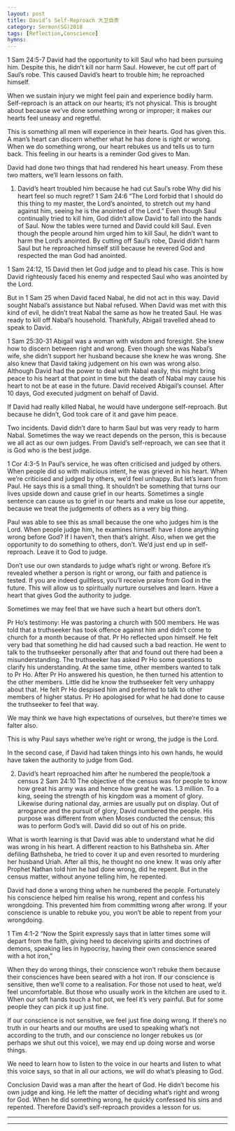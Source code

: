 ```yaml
---
layout: post
title: David’s Self-Reproach 大卫自责
category: Sermon(SG)2018
tags: [Reflection,Conscience]
hymns:
---
```


1 Sam 24:5-7
David had the opportunity to kill Saul who had been pursuing him. Despite this, he didn’t kill nor harm Saul. However, he cut off part of Saul’s robe. This caused David’s heart to trouble him; he reproached himself. 

When we sustain injury we might feel pain and experience bodily harm. Self-reproach is an attack on our hearts; it’s not physical. This is brought about because we’ve done something wrong or improper; it makes our hearts feel uneasy and regretful. 

This is something all men will experience in their hearts. God has given this. A man’s heart can discern whether what he has done is right or wrong. When we do something wrong, our heart rebukes us and tells us to turn back. This feeling in our hearts is a reminder God gives to Man. 

David had done two things that had rendered his heart uneasy. From these two matters, we’ll learn lessons on faith. 

1. David’s heart troubled him because he had cut Saul’s robe
Why did his heart feel so much regret?
1 Sam 24:6
“The Lord forbid that I should do this thing to my master, the Lord’s anointed, to stretch out my hand against him, seeing he is the anointed of the Lord.”
Even though Saul continually tried to kill him, God didn’t allow David to fall into the hands of Saul. Now the tables were turned and David could kill Saul. Even though the people around him urged him to kill Saul, he didn’t want to harm the Lord’s anointed. By cutting off Saul’s robe, David didn’t harm Saul but he reproached himself still because he revered God and respected the man God had anointed. 

1 Sam 24:12, 15
David then let God judge and to plead his case. This is how David righteously faced his enemy and respected Saul who was anointed by the Lord. 

But in 1 Sam 25 when David faced Nabal, he did not act in this way. David sought Nabal’s assistance but Nabal refused. When David was met with this kind of evil, he didn’t treat Nabal the same as how he treated Saul. He was ready to kill off Nabal’s household. Thankfully, Abigail travelled ahead to speak to David.

1 Sam 25:30-31
Abigail was a woman with wisdom and foresight. She knew how to discern between right and wrong. Even though she was Nabal’s wife, she didn’t support her husband because she knew he was wrong. She also knew that David taking judgement on his own was wrong also. Although David had the power to deal with Nabal easily, this might bring peace to his heart at that point in time but the death of Nabal may cause his heart to not be at ease in the future. David received Abigail’s counsel. After 10 days, God executed judgment on behalf of David. 

If David had really killed Nabal, he would have undergone self-reproach. But because he didn’t, God took care of it and gave him peace. 

Two incidents. David didn’t dare to harm Saul but was very ready to harm Nabal. Sometimes the way we react depends on the person, this is because we all act as our own judges. From David’s self-reproach, we can see that it is God who is the best judge. 

1 Cor 4:3-5
In Paul’s service, he was often criticised and judged by others. When people did so with malicious intent, he was grieved in his heart. When we’re criticised and judged by others, we’d feel unhappy. But let’s learn from Paul. He says this is a small thing. It shouldn’t be something that turns our lives upside down and cause grief in our hearts. Sometimes a single sentence can cause us to grief in our hearts and make us lose our appetite, because we treat the judgements of others as a very big thing. 

Paul was able to see this as small because the one who judges him is the Lord. When people judge him, he examines himself: have I done anything wrong before God? If I haven’t, then that’s alright. 
Also, when we get the opportunity to do something to others, don’t. We’d just end up in self-reproach. Leave it to God to judge.

Don’t use our own standards to judge what’s right or wrong. Before it’s revealed whether a person is right or wrong, our faith and patience is tested. If you are indeed guiltless, you’ll receive praise from God in the future. This will allow us to spiritually nurture ourselves and learn. Have a heart that gives God the authority to judge. 

Sometimes we may feel that we have such a heart but others don’t.

Pr Ho’s testimony:
He was pastoring a church with 500 members. He was told that a truthseeker has took offence against him and didn’t come to church for a month because of that. Pr Ho reflected upon himself. He felt very bad that something he did had caused such a bad reaction. He went to talk to the truthseeker personally after that and found out there had been a misunderstanding. The truthseeker has asked Pr Ho some questions to clarify his understanding. At the same time, other members wanted to talk to Pr Ho. After Pr Ho answered his question, he then turned his attention to the other members. Little did he know the truthseeker felt very unhappy about that. He felt Pr Ho despised him and preferred to talk to other members of higher status. Pr Ho apologised for what he had done to cause the truthseeker to feel that way. 

We may think we have high expectations of ourselves, but there’re times we falter also. 

This is why Paul says whether we’re right or wrong, the judge is the Lord.

In the second case, if David had taken things into his own hands, he would have taken the authority to judge from God. 

2. David’s heart reproached him after he numbered the people/took a census
2 Sam 24:10
The objective of the census was for people to know how great his army was and hence how great he was. 1.3 million. To a king, seeing the strength of his kingdom was a moment of glory. Likewise during national day, armies are usually put on display. 
Out of arrogance and the pursuit of glory, David numbered the people. His purpose was different from when Moses conducted the census; this was to perform God’s will. David did so out of his on pride.

What is worth learning is that David was able to understand what he did was wrong in his heart. A different reaction to his Bathsheba sin. After defiling Bathsheba, he tried to cover it up and even resorted to murdering her husband Uriah. After all this, he thought no one knew. It was only after Prophet Nathan told him he had done wrong, did he repent. But in the census matter, without anyone telling him, he repented.

David had done a wrong thing when he numbered the people. Fortunately his conscience helped him realise his wrong, repent and confess his wrongdoing. This prevented him from committing wrong after wrong. If your conscience is unable to rebuke you, you won’t be able to repent from your wrongdoing. 

1 Tim 4:1-2
“Now the Spirit expressly says that in latter times some will depart from the faith, giving heed to deceiving spirits and doctrines of demons, speaking lies in hypocrisy, having their own conscience seared with a hot iron,”

When they do wrong things, their conscience won’t rebuke them because their consciences have been seared with a hot iron. If our conscience is sensitive, then we’ll come to a realisation. For those not used to heat, we’d feel uncomfortable. But those who usually work in the kitchen are used to it. When our soft hands touch a hot pot, we feel it’s very painful. But for some people they can pick it up just fine. 

If our conscience is not sensitive, we feel just fine doing wrong. If there’s no truth in our hearts and our mouths are used to speaking what’s not according to the truth, and our conscience no longer rebukes us (or perhaps we shut out this voice), we may end up doing worse and worse things. 

We need to learn how to listen to the voice in our hearts and listen to what this voice says, so that in all our actions, we will do what’s pleasing to God. 

Conclusion
David was a man after the heart of God. He didn’t become his own judge and king. He left the matter of deciding what’s right and wrong for God. When he did something wrong, he quickly confessed his sins and repented. Therefore David’s self-reproach provides a lesson for us. 



----
****

